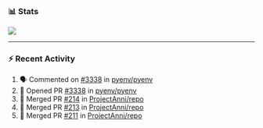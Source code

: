 ### :bar_chart: Stats

<a href="#">
  <img align="center" src="https://github-readme-stats.vercel.app/api?username=tuzi3040&show_icons=true&theme=dark" />
</a>

---

### :zap: Recent Activity

<!--START_SECTION:activity-->
1. 🗣 Commented on [#3338](https://github.com/pyenv/pyenv/pull/3338#issuecomment-3380819111) in [pyenv/pyenv](https://github.com/pyenv/pyenv)
2. 💪 Opened PR [#3338](undefined) in [pyenv/pyenv](https://github.com/pyenv/pyenv)
3. 🎉 Merged PR [#214](https://github.com/ProjectAnni/repo/pull/214) in [ProjectAnni/repo](https://github.com/ProjectAnni/repo)
4. 🎉 Merged PR [#213](https://github.com/ProjectAnni/repo/pull/213) in [ProjectAnni/repo](https://github.com/ProjectAnni/repo)
5. 🎉 Merged PR [#211](https://github.com/ProjectAnni/repo/pull/211) in [ProjectAnni/repo](https://github.com/ProjectAnni/repo)
<!--END_SECTION:activity-->
